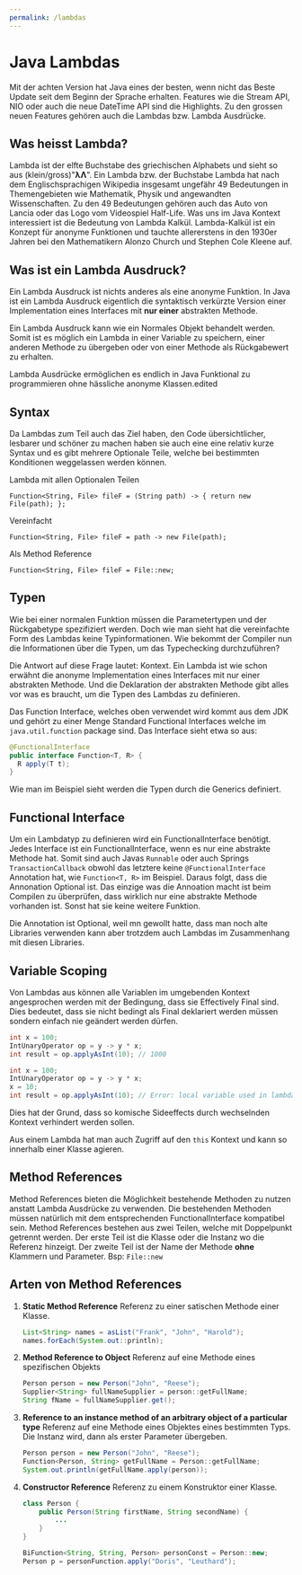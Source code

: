 ```yaml
---
permalink: /lambdas
---
```


# Java Lambdas

Mit der achten Version hat Java eines der besten, wenn nicht das Beste Update seit dem Beginn der Sprache erhalten.
Features wie die Stream API, NIO oder auch die neue DateTime API sind die Highlights. Zu den grossen neuen Features gehören auch die Lambdas bzw. Lambda Ausdrücke.

## Was heisst Lambda?

Lambda ist der elfte Buchstabe des griechischen Alphabets und sieht so aus (klein/gross)"**λΛ**".
Ein Lambda bzw. der Buchstabe Lambda hat nach dem Englischsprachigen Wikipedia insgesamt ungefähr 49 Bedeutungen in Themengebieten wie Mathematik, Physik und angewandten Wissenschaften.
Zu den 49 Bedeutungen gehören auch das Auto von Lancia oder das Logo vom Videospiel Half-Life.
Was uns im Java Kontext interessiert ist die Bedeutung von Lambda Kalkül.
Lambda-Kalkül ist ein Konzept für anonyme Funktionen und tauchte allererstens in den 1930er Jahren bei den Mathematikern Alonzo Church und Stephen Cole Kleene auf.

## Was ist ein Lambda Ausdruck?
Ein Lambda Ausdruck ist nichts anderes als eine anonyme Funktion.
In Java ist ein Lambda Ausdruck eigentlich die syntaktisch verkürzte Version einer Implementation eines Interfaces mit **nur einer** abstrakten Methode.

Ein Lambda Ausdruck kann wie ein Normales Objekt behandelt werden. Somit ist es möglich ein Lambda in einer Variable zu speichern, einer anderen Methode zu übergeben oder von einer Methode als Rückgabewert zu erhalten.

Lambda Ausdrücke ermöglichen es endlich in Java Funktional zu programmieren ohne hässliche anonyme Klassen.edited

## Syntax
Da Lambdas zum Teil auch das Ziel haben, den Code übersichtlicher, lesbarer und schöner zu machen haben sie auch eine eine relativ kurze Syntax und es gibt mehrere Optionale Teile, welche bei bestimmten Konditionen weggelassen werden können.

Lambda mit allen Optionalen Teilen

`Function<String, File> fileF = (String path) -> { return new File(path); };`

Vereinfacht

`Function<String, File> fileF = path -> new File(path);`

Als Method Reference

`Function<String, File> fileF = File::new;`

## Typen
Wie bei einer normalen Funktion müssen die Parametertypen und der Rückgabetype spezifiziert werden. Doch wie man sieht hat die vereinfachte Form des Lambdas keine Typinformationen. Wie bekommt der Compiler nun die Informationen über die Typen, um das Typechecking durchzuführen?

Die Antwort auf diese Frage lautet: Kontext.
Ein Lambda ist wie schon erwähnt die anonyme Implementation eines Interfaces mit nur einer abstrakten Methode. Und die Deklaration der abstrakten Methode gibt alles vor was es braucht, um die Typen des Lambdas zu definieren.

Das Function Interface, welches oben verwendet wird kommt aus dem JDK und gehört zu einer Menge Standard Functional Interfaces welche im `java.util.function` package sind.
Das Interface sieht etwa so aus:

```java
@FunctionalInterface
public interface Function<T, R> {
  R apply(T t);
}
```

Wie man im Beispiel sieht werden die Typen durch die Generics definiert.

## Functional Interface

Um ein Lambdatyp zu definieren wird ein FunctionalInterface benötigt. Jedes Interface ist ein FunctionalInterface, wenn es nur eine abstrakte Methode hat. Somit sind auch Javas `Runnable` oder auch Springs `TransactionCallback` obwohl das letztere keine `@FunctionalInterface` Annotation hat, wie `Function<T, R>` im Beispiel.
Daraus folgt, dass die Annonation Optional ist. Das einzige was die Annoation macht ist beim Compilen zu überprüfen, dass wirklich nur eine abstrakte Methode vorhanden ist. Sonst hat sie keine weitere Funktion.

Die Annotation ist Optional, weil mn gewollt hatte, dass man noch alte Libraries verwenden kann aber trotzdem auch Lambdas im Zusammenhang mit diesen Libraries.

## Variable Scoping

Von Lambdas aus können alle Variablen im umgebenden Kontext angesprochen werden mit der Bedingung, dass sie Effectively Final sind. Dies bedeutet, dass sie nicht bedingt als Final deklariert werden müssen sondern einfach nie geändert werden dürfen.

```java
int x = 100;
IntUnaryOperator op = y -> y * x;
int result = op.applyAsInt(10); // 1000
```

```java
int x = 100;
IntUnaryOperator op = y -> y * x;
x = 10;
int result = op.applyAsInt(10); // Error: local variable used in lambda must be final or effectively final
```

Dies hat der Grund, dass so komische Sideeffects durch wechselnden Kontext verhindert werden sollen.

Aus einem Lambda hat man auch Zugriff auf den `this` Kontext und kann so innerhalb einer Klasse agieren.

## Method References

Method References bieten die Möglichkeit bestehende Methoden zu nutzen anstatt Lambda Ausdrücke zu verwenden. Die bestehenden Methoden müssen natürlich mit dem entsprechenden FunctionalInterface kompatibel sein.
Method References bestehen aus zwei Teilen, welche mit Doppelpunkt getrennt werden. Der erste Teil ist die Klasse oder die Instanz wo die Referenz hinzeigt. Der zweite Teil ist der Name der Methode **ohne** Klammern und Parameter.
Bsp: `File::new` 

## Arten von Method References

1. **Static Method Reference**
   Referenz zu einer satischen Methode einer Klasse.

   ```java
   List<String> names = asList("Frank", "John", "Harold");
   names.forEach(System.out::println);
   ```

2. **Method Reference to Object**
   Referenz auf eine Methode eines spezifischen Objekts

   ```java
   Person person = new Person("John", "Reese");
   Supplier<String> fullNameSupplier = person::getFullName;
   String fName = fullNameSupplier.get();
   ```

3. **Reference to an instance method of an arbitrary object of a particular type**
   Referenz auf eine Methode eines Objektes eines bestimmten Typs. Die Instanz wird, dann als erster Parameter übergeben.

   ```java
   Person person = new Person("John", "Reese");
   Function<Person, String> getFullName = Person::getFullName;
   System.out.println(getFullName.apply(person));
   ```

4. **Constructor Reference**
   Referenz zu einem Konstruktor einer Klasse.

   ```java
   class Person {
       public Person(String firstName, String secondName) {
           ...
       }
   }

   BiFunction<String, String, Person> personConst = Person::new;
   Person p = personFunction.apply("Doris", "Leuthard");
   ```